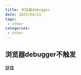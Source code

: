 ```yaml
---
title: 浏览器debugger
date: 2025/04/21
tags:
 - other
categories:
 - other
---
```


## 浏览器debugger不触发


[链接](https://blog.csdn.net/qq_45024094/article/details/134964140)

<el-image src='/img/0001debugger.png' :preview-src-list='["/img/0001debugger.png"]'/>
